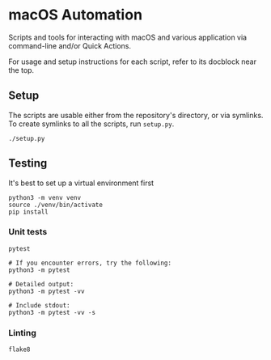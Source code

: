 # macOS Automation

Scripts and tools for interacting with macOS and various application via
command-line and/or Quick Actions.

For usage and setup instructions for each script, refer to its docblock near
the top.

## Setup

The scripts are usable either from the repository's directory, or via symlinks.
To create symlinks to all the scripts, run `setup.py`.

```console
./setup.py
```

## Testing

It's best to set up a virtual environment first

```console
python3 -m venv venv
source ./venv/bin/activate
pip install
```

### Unit tests

```console
pytest

# If you encounter errors, try the following:
python3 -m pytest

# Detailed output:
python3 -m pytest -vv

# Include stdout:
python3 -m pytest -vv -s
```

### Linting

```console
flake8
```
